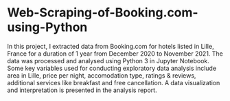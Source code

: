 # Web-Scraping-of-Booking.com-using-Python
In this project, I extracted data from Booking.com for hotels listed in Lille, France for a duration of 1 year from December 2020 to November 2021. The data was processed and analysed using Python 3 in Jupyter Notebook. Some key variables used for conducting exploratory data analysis include area in Lille, price per night, accomodation type, ratings & reviews, additional services like breakfast and free cancellation. A data visualization and interpretation is presented in the analysis report. 
